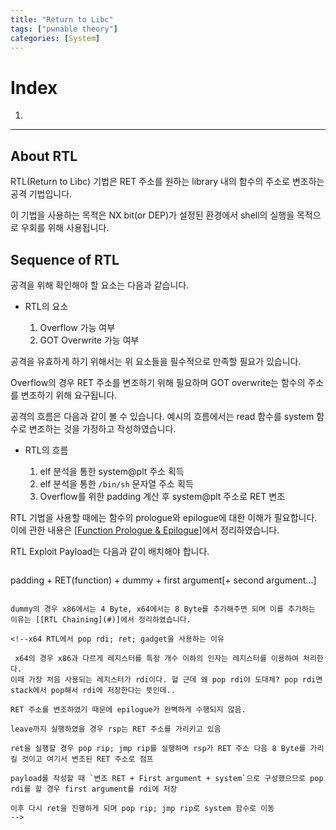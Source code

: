 ```yaml
---
title: "Return to Libc"
tags: ["pwnable theory"]
categories: [System]
---
```


# Index

1. [](#)

* * *

## About RTL

RTL(Return to Libc) 기법은 RET 주소를 원하는 library 내의 함수의 주소로 변조하는 공격 기법입니다.

이 기법을 사용하는 목적은 NX bit(or DEP)가 설정된 환경에서 shell의 실행을 목적으로 우회를 위해 사용됩니다.

## Sequence of RTL

공격을 위해 확인해야 할 요소는 다음과 같습니다.

- RTL의 요소

	1. Overflow 가능 여부
	2. GOT Overwrite 가능 여부

공격을 유효하게 하기 위해서는 위 요소들을 필수적으로 만족할 필요가 있습니다.

Overflow의 경우 RET 주소를 변조하기 위해 필요하며 GOT overwrite는 함수의 주소를 변조하기 위해 요구됩니다.

공격의 흐름은 다음과 같이 볼 수 있습니다. 예시의 흐름에서는 read 함수를 system 함수로 변조하는 것을 가정하고 작성하였습니다.

- RTL의 흐름

	1. elf 분석을 통한 system@plt 주소 획득
	2. elf 분석을 통한 `/bin/sh` 문자열 주소 획득
	3. Overflow를 위한 padding 계산 후 system@plt 주소로 RET 변조

RTL 기법을 사용할 때에는 함수의 prologue와 epilogue에 대한 이해가 필요합니다. 이에 관한 내용은 [[Function Prologue & Epilogue](#https://jun-project-lab.github.io/system/Function-Calling/)]에서 정리하였습니다.

RTL Exploit Payload는 다음과 같이 배치해야 합니다.

> ```
padding + RET(function) + dummy + first argument[+ second argument...]
```

dummy의 경우 x86에서는 4 Byte, x64에서는 8 Byte를 추가해주면 되며 이를 추가하는 이유는 [[RTL Chaining](#)]에서 정리하였습니다.

<!--x64 RTL에서 pop rdi; ret; gadget을 사용하는 이유

 x64의 경우 x86과 다르게 레지스터를 특정 개수 이하의 인자는 레지스터를 이용하여 처리한다.
이때 가장 처음 사용되는 레지스터가 rdi이다. 헐 근데 왜 pop rdi야 도대체? pop rdi면 stack에서 pop해서 rdi에 저장한다는 뜻인데..

RET 주소를 변조하였기 때문에 epilogue가 완벽하게 수행되지 않음.

leave까지 실행하였을 경우 rsp는 RET 주소를 가리키고 있음

ret을 실행할 경우 pop rip; jmp rip를 실행하며 rsp가 RET 주소 다음 8 Byte를 가리킬 것이고 여기서 변조된 RET 주소로 점프

payload를 작성할 때 `변조 RET + First argument + system`으로 구성했으므로 pop rdi를 할 경우 first argument를 rdi에 저장

이후 다시 ret을 진행하게 되며 pop rip; jmp rip로 system 함수로 이동
-->
